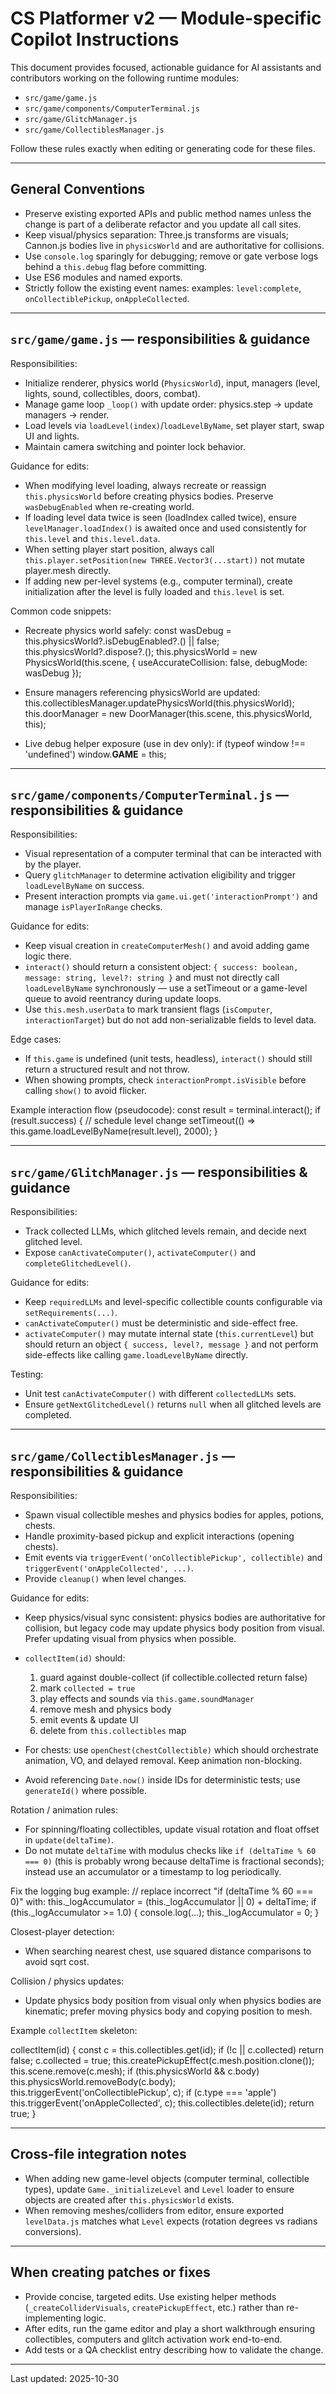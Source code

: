 # CS Platformer v2 — Module-specific Copilot Instructions

This document provides focused, actionable guidance for AI assistants and contributors working on the following runtime modules:
- `src/game/game.js`
- `src/game/components/ComputerTerminal.js`
- `src/game/GlitchManager.js`
- `src/game/CollectiblesManager.js`

Follow these rules exactly when editing or generating code for these files.

---

## General Conventions
- Preserve existing exported APIs and public method names unless the change is part of a deliberate refactor and you update all call sites.
- Keep visual/physics separation: Three.js transforms are visuals; Cannon.js bodies live in `physicsWorld` and are authoritative for collisions.
- Use `console.log` sparingly for debugging; remove or gate verbose logs behind a `this.debug` flag before committing.
- Use ES6 modules and named exports.
- Strictly follow the existing event names: examples: `level:complete`, `onCollectiblePickup`, `onAppleCollected`.

---

## `src/game/game.js` — responsibilities & guidance

Responsibilities:
- Initialize renderer, physics world (`PhysicsWorld`), input, managers (level, lights, sound, collectibles, doors, combat).
- Manage game loop `_loop()` with update order: physics.step -> update managers -> render.
- Load levels via `loadLevel(index)`/`loadLevelByName`, set player start, swap UI and lights.
- Maintain camera switching and pointer lock behavior.

Guidance for edits:
- When modifying level loading, always recreate or reassign `this.physicsWorld` before creating physics bodies. Preserve `wasDebugEnabled` when re-creating world.
- If loading level data twice is seen (loadIndex called twice), ensure `levelManager.loadIndex()` is awaited once and used consistently for `this.level` and `this.level.data`.
- When setting player start position, always call `this.player.setPosition(new THREE.Vector3(...start))` not mutate player.mesh directly.
- If adding new per-level systems (e.g., computer terminal), create initialization after the level is fully loaded and `this.level` is set.

Common code snippets:
- Recreate physics world safely:
  const wasDebug = this.physicsWorld?.isDebugEnabled?.() || false;
  this.physicsWorld?.dispose?.();
  this.physicsWorld = new PhysicsWorld(this.scene, { useAccurateCollision: false, debugMode: wasDebug });

- Ensure managers referencing physicsWorld are updated:
  this.collectiblesManager.updatePhysicsWorld(this.physicsWorld);
  this.doorManager = new DoorManager(this.scene, this.physicsWorld, this);

- Live debug helper exposure (use in dev only):
  if (typeof window !== 'undefined') window.__GAME__ = this;

---

## `src/game/components/ComputerTerminal.js` — responsibilities & guidance

Responsibilities:
- Visual representation of a computer terminal that can be interacted with by the player.
- Query `glitchManager` to determine activation eligibility and trigger `loadLevelByName` on success.
- Present interaction prompts via `game.ui.get('interactionPrompt')` and manage `isPlayerInRange` checks.

Guidance for edits:
- Keep visual creation in `createComputerMesh()` and avoid adding game logic there.
- `interact()` should return a consistent object: `{ success: boolean, message: string, level?: string }` and must not directly call `loadLevelByName` synchronously — use a setTimeout or a game-level queue to avoid reentrancy during update loops.
- Use `this.mesh.userData` to mark transient flags (`isComputer`, `interactionTarget`) but do not add non-serializable fields to level data.

Edge cases:
- If `this.game` is undefined (unit tests, headless), `interact()` should still return a structured result and not throw.
- When showing prompts, check `interactionPrompt.isVisible` before calling `show()` to avoid flicker.

Example interaction flow (pseudocode):
  const result = terminal.interact();
  if (result.success) {
    // schedule level change
    setTimeout(() => this.game.loadLevelByName(result.level), 2000);
  }

---

## `src/game/GlitchManager.js` — responsibilities & guidance

Responsibilities:
- Track collected LLMs, which glitched levels remain, and decide next glitched level.
- Expose `canActivateComputer()`, `activateComputer()` and `completeGlitchedLevel()`.

Guidance for edits:
- Keep `requiredLLMs` and level-specific collectible counts configurable via `setRequirements(...)`.
- `canActivateComputer()` must be deterministic and side-effect free.
- `activateComputer()` may mutate internal state (`this.currentLevel`) but should return an object `{ success, level?, message }` and not perform side-effects like calling `game.loadLevelByName` directly.

Testing:
- Unit test `canActivateComputer()` with different `collectedLLMs` sets.
- Ensure `getNextGlitchedLevel()` returns `null` when all glitched levels are completed.

---

## `src/game/CollectiblesManager.js` — responsibilities & guidance

Responsibilities:
- Spawn visual collectible meshes and physics bodies for apples, potions, chests.
- Handle proximity-based pickup and explicit interactions (opening chests).
- Emit events via `triggerEvent('onCollectiblePickup', collectible)` and `triggerEvent('onAppleCollected', ...)`.
- Provide `cleanup()` when level changes.

Guidance for edits:
- Keep physics/visual sync consistent: physics bodies are authoritative for collision, but legacy code may update physics body position from visual. Prefer updating visual from physics when possible.
- `collectItem(id)` should:
  1. guard against double-collect (if collectible.collected return false)
  2. mark `collected = true`
  3. play effects and sounds via `this.game.soundManager`
  4. remove mesh and physics body
  5. emit events & update UI
  6. delete from `this.collectibles` map

- For chests: use `openChest(chestCollectible)` which should orchestrate animation, VO, and delayed removal. Keep animation non-blocking.
- Avoid referencing `Date.now()` inside IDs for deterministic tests; use `generateId()` where possible.

Rotation / animation rules:
- For spinning/floating collectibles, update visual rotation and float offset in `update(deltaTime)`.
- Do not mutate `deltaTime` with modulus checks like `if (deltaTime % 60 === 0)` (this is probably wrong because deltaTime is fractional seconds); instead use an accumulator or a timestamp to log periodically.

Fix the logging bug example:
  // replace incorrect "if (deltaTime % 60 === 0)" with:
  this._logAccumulator = (this._logAccumulator || 0) + deltaTime;
  if (this._logAccumulator >= 1.0) { console.log(...); this._logAccumulator = 0; }

Closest-player detection:
- When searching nearest chest, use squared distance comparisons to avoid sqrt cost.

Collision / physics updates:
- Update physics body position from visual only when physics bodies are kinematic; prefer moving physics body and copying position to mesh.

Example `collectItem` skeleton:

collectItem(id) {
  const c = this.collectibles.get(id);
  if (!c || c.collected) return false;
  c.collected = true;
  this.createPickupEffect(c.mesh.position.clone());
  this.scene.remove(c.mesh);
  if (this.physicsWorld && c.body) this.physicsWorld.removeBody(c.body);
  this.triggerEvent('onCollectiblePickup', c);
  if (c.type === 'apple') this.triggerEvent('onAppleCollected', c);
  this.collectibles.delete(id);
  return true;
}

---

## Cross-file integration notes
- When adding new game-level objects (computer terminal, collectible types), update `Game._initializeLevel` and `Level` loader to ensure objects are created after `this.physicsWorld` exists.
- When removing meshes/colliders from editor, ensure exported `levelData.js` matches what `Level` expects (rotation degrees vs radians conversions).

---

## When creating patches or fixes
- Provide concise, targeted edits. Use existing helper methods (`_createColliderVisuals`, `createPickupEffect`, etc.) rather than re-implementing logic.
- After edits, run the game editor and play a short walkthrough ensuring collectibles, computers and glitch activation work end-to-end.
- Add tests or a QA checklist entry describing how to validate the change.

---

Last updated: 2025-10-30

